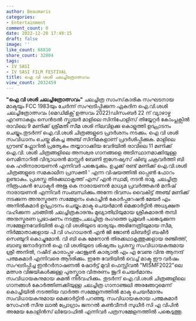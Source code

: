 ```yaml
---
author: Beaumaris
categories:
- Entertainment
comment_count: 0
date: 2022-12-20 17:49:15
draft: false
image: ''
like_count: 68810
share_count: 32804
tags:
- IV SASI
- IV SASI FILM FESTIVAL
title: ഐ വി ശശി ചലച്ചിത്രോത്സവം
view_count: 2032459
---
```


**"ഐ വി ശശി ചലച്ചിത്രോത്സവം"** ചലച്ചിത്ര സാംസ്‌കാരിക സംഘടനായ മാക്ടയും FCC 1983യും ചേർന്ന് സംഘടിപ്പിക്കുന്ന ഏകദിന ഐ.വി.ശശി ചലച്ചിത്രോത്സവം (മെഡിമിക്സ് ഉത്സവം 2022)ഡിസംബർ 22 ന് വ്യാഴാഴ്ച എറണാകുളം സെൻട്രൽ സ്ക്വയർ മാളിലെ സിനിപോളിസ് തിയ്യേറ്റർ കോംപ്ലക്സിൽ രാവിലെ 9 മണിക്ക് ശ്രീമതി സീമ ശശി നിലവിളക്കു കൊളുത്തി ഉദ്ഘാടനം ചെയ്യും.തുടർന്ന് ഐ.വി.ശശി ചിത്രങ്ങളുടെ പ്രദർശനം നടക്കും. ഐ വി ശശി സംവിധാനം ചെയ്ത മികച്ച അഞ്ച് സിനിമകളാണ് പ്രദർശിപ്പിക്കുക. മാളിലെ ഗ്രൗണ്ട് ഫ്ലോറിൽ പ്രത്യേകം തയ്യാറാക്കിയ വേദിയിൽ രാവിലെ 11 മണിക്ക് ഐ.വി. ശശി ചിത്രങ്ങളിലെ അനശ്വര ഗാനങ്ങളെ അടിസ്ഥാനമാക്കിയുള്ള സെമിനാറിൽ വിദ്യാധരൻ മാസ്റ്റർ ബേണി ഇഗ്നേഷ്യസ് ഷിബു ചക്രവർത്തി ബി കെ ഹരിനാരായണൻ എന്നിവർ പങ്കെടുക്കും. ഉച്ചക്ക് രണ്ട് മണിക്ക് ഐ.വി.ശശി ചിത്രങ്ങളുടെ സമകാലീന പ്രസക്തി ' എന്ന വിഷയത്തിൽ ഓപ്പൺ ഫോറം ഉണ്ടാകും. പ്രശസ്ത തിരക്കഥാകൃത്ത് എസ് എൻ സ്വാമി, നടൻ രാമു, ചലച്ചിത്ര നിരൂപകൻ ഡോക്ടർ അജു കെ നാരായണൻ മാധ്യമ പ്രവർത്തകൻ മനീഷ് നാരായണൻ എന്നിവർ സംബന്ധിക്കും.അന്നേ ദിവസം വൈകിട്ട് അഞ്ച് മണിക്ക് നടക്കുന്ന അനുസ്മരണ സമ്മേളനം കൊച്ചിൻ കോർപ്പറേഷൻ മേയർ എം അനിൽകുമാർ ഉദ്ഘാടനം ചെയ്യും.മാക്ട ചെയർമാൻ മെക്കാർട്ടിൻ അധ്യക്ഷത വഹിക്കുന്ന ചടങ്ങിൽ ചലച്ചിത്രകാരനും മുഖ്യാതിഥിയുമായ ശ്രീകുമാരൻ തമ്പി അനുസ്മരണ പ്രഭാഷണം നടത്തും.ചലച്ചിത്ര രംഗത്തെ പ്രമുഖർ പങ്കെടുക്കുന്ന സമ്മേളനവേദിയിൽ ഐ വി ശശിയുടെ ഭാര്യയും അഭിനേത്രിയുമായ സീമ, നിർമ്മാതാക്കളായ പി വി ഗംഗാധരൻ എൻ ജി ജോൺ ലിബർട്ടി ബഷീർ സെഞ്ചുറി കൊച്ചുമോൻ. വി ബി കെ മേനോൻ തിരക്കഥാകൃത്തുക്കളായ രഞ്ജിത്ത്, ബാബു ജനാർദ്ദനൻ ഐ വി ശശിയുടെ ശിഷ്യരും പ്രശസ്ത സംവിധായകരുമായ ശ്രീ അനിൽ, റഷീദ് കാരാപ്പുഴ ഷാജൂൺ കാര്യാൽ എം എ വേണു വിനു ആനന്ദ് പത്മകുമാർ എന്നിവരെ ആദരിക്കും. ഇതേ വേദിയിൽ വെച്ച് മാക്ട ഈ വർഷം സംഘടിപ്പിച്ച ഇൻറർനാഷണൽ ഷോർട്ട് മുവി ഫെസ്റ്റിവൽ "MISMF2022"ലെ മത്സര വിജയികൾക്കുള്ള പുരസ്കാര വിതരണം ജൂറി ചെയർമാനും സംവിധായകനുമായ കമൽ നിർവഹിക്കും. തുടർന്ന് ഐ.വി.ശശി ചിത്രങ്ങളിലെ ഗാനങ്ങൾ കോർത്തിണക്കിയുള്ള ചലച്ചിത്ര ഗാനാഞ്ജലി അരങ്ങേറുമെന്ന് കൊച്ചിയിൽ നടത്തിയ വാർത്ത സമ്മേളനത്തിൽ മാക്ട ചെയർമാനും സംവിധായകനുമായ മെക്കാർട്ടിൻ പറഞ്ഞു. സംവിധായകരായ പത്മകുമാർ സോഹൻ സീനു ലാൽ പ്രോഗ്രാം ജനറൽ കൺവീനർ സുധീർ സി എ വിപിൻ അമേയ കോളിൻസ് ലിയോഫിൽ എന്നിവർ പത്രസമ്മേളനത്തിൽ പങ്കെടുത്തു.